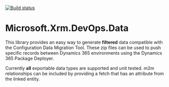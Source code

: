 [![Build status](https://ci.appveyor.com/api/projects/status/xr9wvx7f38wgblnn?svg=true)](https://ci.appveyor.com/project/abvogel/microsoft-xrm-devops-data)

# Microsoft.Xrm.DevOps.Data
This library provides an easy way to generate **filtered** data compatible with the Configuration Data Migration Tool. These zip files can be used to push specific records between Dynamics 365 environments using the Dynamics 365 Package Deployer.

Currently **all** exportable data types are supported and unit tested. m2m relationships can be included by providing a fetch that has an attribute from the linked entity.
